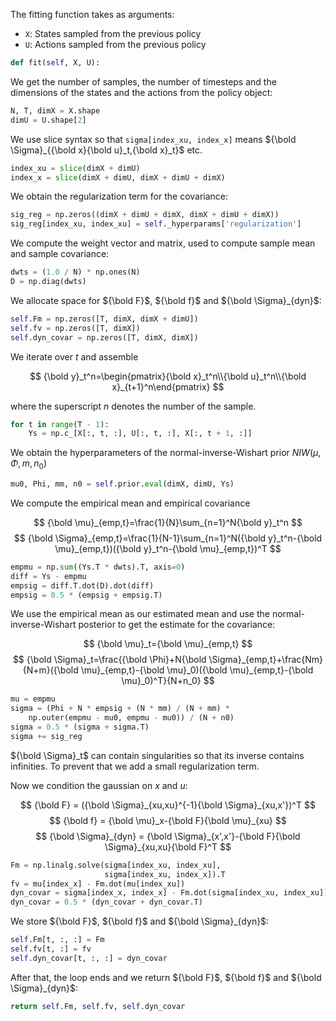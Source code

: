 The fitting function takes as arguments:
+ `X`: States sampled from the previous policy
+ `U`: Actions sampled from the previous policy

```python
def fit(self, X, U):
```

We get the number of samples, the number of timesteps and the dimensions of the states and the actions from the policy object:

```python
N, T, dimX = X.shape                                                                          
dimU = U.shape[2]
```

We use slice syntax so that `sigma[index_xu, index_x]` means ${\bold \Sigma}_{{\bold x}{\bold u}_t,{\bold x}_t}$ etc.

```python
index_xu = slice(dimX + dimU)
index_x = slice(dimX + dimU, dimX + dimU + dimX)
```

We obtain the regularization term for the covariance:

```python
sig_reg = np.zeros((dimX + dimU + dimX, dimX + dimU + dimX))
sig_reg[index_xu, index_xu] = self._hyperparams['regularization']
```

We compute the weight vector and matrix, used to compute sample mean and sample covariance:

```python
dwts = (1.0 / N) * np.ones(N)
D = np.diag(dwts)
```

We allocate space for ${\bold F}$, ${\bold f}$ and ${\bold \Sigma}_{dyn}$:

```python
self.Fm = np.zeros([T, dimX, dimX + dimU])
self.fv = np.zeros([T, dimX]) 
self.dyn_covar = np.zeros([T, dimX, dimX])
```

We iterate over $t$ and assemble

$$ {\bold y}_t^n=\begin{pmatrix}{\bold x}_t^n\\{\bold u}_t^n\\{\bold x}_{t+1}^n\end{pmatrix} $$

where the superscript $n$ denotes the number of the sample.

```python
for t in range(T - 1): 
    Ys = np.c_[X[:, t, :], U[:, t, :], X[:, t + 1, :]]
```

We obtain the hyperparameters of the normal-inverse-Wishart prior $NIW(\mu,\Phi,m,n_0)$

```python
mu0, Phi, mm, n0 = self.prior.eval(dimX, dimU, Ys)
```

We compute the empirical mean and empirical covariance

$$ {\bold \mu}_{emp,t}=\frac{1}{N}\sum_{n=1}^N{\bold y}_t^n $$
$$ {\bold \Sigma}_{emp,t}=\frac{1}{N-1}\sum_{n=1}^N({\bold y}_t^n-{\bold \mu}_{emp,t})({\bold y}_t^n-{\bold \mu}_{emp,t})^T $$

```python
empmu = np.sum((Ys.T * dwts).T, axis=0)
diff = Ys - empmu
empsig = diff.T.dot(D).dot(diff)                                       
empsig = 0.5 * (empsig + empsig.T)
```

We use the empirical mean as our estimated mean and use the normal-inverse-Wishart posterior to get the estimate for the covariance:

$$ {\bold \mu}_t={\bold \mu}_{emp,t} $$
$$ $$
$$ {\bold \Sigma}_t=\frac{{\bold \Phi}+N{\bold \Sigma}_{emp,t}+\frac{Nm}{N+m}({\bold \mu}_{emp,t}-{\bold \mu}_0)({\bold \mu}_{emp,t}-{\bold \mu}_0)^T}{N+n_0} $$

```python
mu = empmu 
sigma = (Phi + N * empsig + (N * mm) / (N + mm) *
    np.outer(empmu - mu0, empmu - mu0)) / (N + n0) 
sigma = 0.5 * (sigma + sigma.T)
sigma += sig_reg
```

${\bold \Sigma}_t$ can contain singularities so that its inverse contains infinities. To prevent that we add a small regularization term.

Now we condition the gaussian on $x$ and $u$:

$$ {\bold F} = ({\bold \Sigma}_{xu,xu}^{-1}{\bold \Sigma}_{xu,x'})^T $$
$$ {\bold f} = {\bold \mu}_x-{\bold F}{\bold \mu}_{xu} $$
$$ {\bold \Sigma}_{dyn} = {\bold \Sigma}_{x',x'}-{\bold F}{\bold \Sigma}_{xu,xu}{\bold F}^T $$

```python
Fm = np.linalg.solve(sigma[index_xu, index_xu],
                     sigma[index_xu, index_x]).T
fv = mu[index_x] - Fm.dot(mu[index_xu])
dyn_covar = sigma[index_x, index_x] - Fm.dot(sigma[index_xu, index_xu]).dot(Fm.T)
dyn_covar = 0.5 * (dyn_covar + dyn_covar.T) 
```

We store ${\bold F}$, ${\bold f}$ and ${\bold \Sigma}_{dyn}$:

```python
self.Fm[t, :, :] = Fm
self.fv[t, :] = fv
self.dyn_covar[t, :, :] = dyn_covar
```

After that, the loop ends and we return ${\bold F}$, ${\bold f}$ and ${\bold \Sigma}_{dyn}$:

```python
return self.Fm, self.fv, self.dyn_covar
```